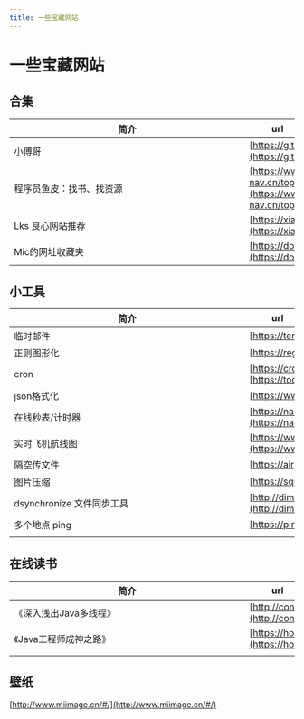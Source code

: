 ```yaml
---
title: 一些宝藏网站
---
```

# 一些宝藏网站

## 合集

| <div style="width:400px">简介</div> | <div style="width:100px">url</div>                           |
| ----------------------------------- | ------------------------------------------------------------ |
| 小傅哥                              | [https://github.com/fuzhengwei/CodeGuide](https://github.com/fuzhengwei/CodeGuide) |
| 程序员鱼皮：找书、找资源            | [https://www.code-nav.cn/topic/%E4%B9%A6%E7%B1%8D](https://www.code-nav.cn/topic/%E4%B9%A6%E7%B1%8D) |
| Lks 良心网站推荐                    | [https://xiangjianan.gitee.io/lks/](https://xiangjianan.gitee.io/lks/) |
| Mic的网址收藏夹                     | [https://doc.istio.tech/](https://doc.istio.tech/)           |

## 小工具

| <div style="width:400px">简介</div> | <div style="width:100px">url</div>                           |
| ----------------------------------- | ------------------------------------------------------------ |
| 临时邮件                            | [https://temp-mail.org/zh/](https://temp-mail.org/zh/)       |
| 正则图形化                          | [https://regexper.com/](https://regexper.com/)               |
| cron                                | [https://cron.qqe2.com/](https://cron.qqe2.com/)<br />[https://tool.lu/crontab/](https://tool.lu/crontab/) |
| json格式化                          | [https://www.sojson.com/](https://www.sojson.com/)           |
| 在线秒表/计时器                     | [https://naozhong.net.cn/miaobiao/#enabled=0&msec=76662](https://naozhong.net.cn/miaobiao/#enabled=0&msec=76662) |
| 实时飞机航线图                      | [https://www.flightradar24.com/32.36,116.55/7](https://www.flightradar24.com/32.36,116.55/7) |
| 隔空传文件                          | [https://airportal.cn](https://airportal.cn)                 |
| 图片压缩                            | [https://squoosh.app/](https://squoosh.app/)                 |
| dsynchronize 文件同步工具           | [http://dimio.altervista.org/eng/dsynchronize/dsynchronize.html#Download](http://dimio.altervista.org/eng/dsynchronize/dsynchronize.html#Download) |
| 多个地点 ping                       | [https://ping.chinaz.com/](https://ping.chinaz.com/)         |
|                                     |                                                              |

## 在线读书

| <div style="width:400px">简介</div> | <div style="width:100px">url</div>                           |
| ----------------------------------- | ------------------------------------------------------------ |
| 《深入浅出Java多线程》              | [http://concurrent.redspider.group/RedSpider.html](http://concurrent.redspider.group/RedSpider.html) |
| 《Java工程师成神之路》              | [https://hollischuang.gitee.io/tobetopjavaer/#/menu](https://hollischuang.gitee.io/tobetopjavaer/#/menu) |
|                                     |                                                              |

## 壁纸

[http://www.miimage.cn/#/](http://www.miimage.cn/#/)



